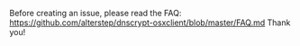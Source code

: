 Before creating an issue, please read the FAQ: https://github.com/alterstep/dnscrypt-osxclient/blob/master/FAQ.md
Thank you!

